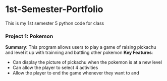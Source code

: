 # 1st-Semester-Portfolio
This is my 1st semester 5 python code for class

### Project 1: Pokemon
**Summary**: This program allows users to play a game of raising pickachu and level it up with trainning and battling other pokemon
**Key Features**: 
- Can display the picture of pickachu when the pokemon is at a new level
- Can allow the player to select 4 activities
- Allow the player to end the game whenever they want to and 
